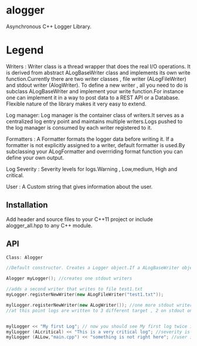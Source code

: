 # alogger
Asynchronous C++ Logger Library.
# Legend
Writers : Writer class is a thread wrapper that does the real I/O operations. It is derived from abstract ALogBaseWriter class and implements its own write function.Currently there are two writer classes , file writer (ALogFileWriter) and stdout writer (AlogWriter). To define a new writer , all you need to do is subclass ALogBaseWriter and implement your write function.For instance one can implement it in a way to post data to a REST API or a Database. Flexible nature of the library makes it very easy to extend.

Log manager: Log manager is the container class of writers.It serves as a centralized log entry point and maintains multiple writers.Logs pushed to the log manager is consumed by each writer registered to it.

Formatters : A Formatter formats the logger data before writing it. If a formatter is not explicitly assigned to a writer, default formatter is used.By subclassing your ALogFormatter and overrriding format function you can define your own output.

Log Severity : Severity levels for logs.Warning , Low,medium, High and critical.

User : A Custom string that gives information about the user.

## Installation
Add header and source files to your C++11 project or include alogger_all.hpp to any C++ module.

## API
```c++
Class: Alogger

//Default constructor. Creates a Logger object.If a ALogBaseWriter object is not provided , it creates a ALogWriter and register it as the first writer object.

Alogger myLogger(); //creates one stdout writers

//adds a second writer that writes to file test1.txt
myLogger.registerNewWriter(new ALogFileWriter("test1.txt"));

mylLogger.registerNewWriter(new ALogWriter()); //one more stdout writers
//at this point logs are written to 3 different target , 2 on stdout one copy in test1.txt


mylLogger << "My first Log"; // now you should see My first log twice in console and also in 1 entry in test1.txt. with default severity and no User
mylLogger (ALcritical) << "This is a very critical log"; //severity is changed
mylLogger (ALLow,"main.cpp") << "something is not right here"; //user info is added to this console
```
